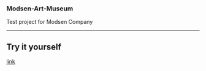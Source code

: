 ### Modsen-Art-Museum

Test project for Modsen Company

---

## Try it yourself

[link](https://modsen-art-museum-livid.vercel.app)
